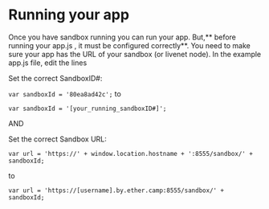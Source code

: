 # Running your app

Once you have sandbox running you can run your app. But,** before running your app.js , it must be configured correctly**. You need to make sure your app has the URL of your sandbox (or livenet node). In the example app.js file, edit the lines

Set the correct SandboxID#:

```var sandboxId = '80ea8ad42c';```
to

```var sandboxId = '[your_running_sandboxID#]';```



AND


Set the correct Sandbox URL:

```var url = 'https://' + window.location.hostname + ':8555/sandbox/' + sandboxId;```

to

```var url = 'https://[username].by.ether.camp:8555/sandbox/' + sandboxId;```

